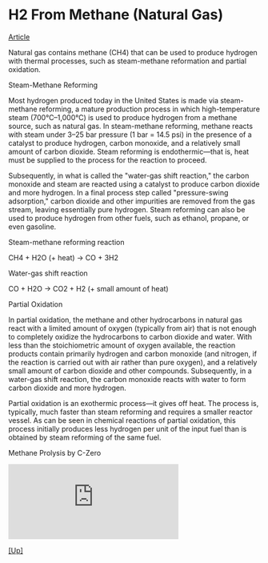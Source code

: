 # H2 From Methane (Natural Gas)

[Article](https://www.energy.gov/eere/fuelcells/hydrogen-production-natural-gas-reforming)

Natural gas contains methane (CH4) that can be used to produce
hydrogen with thermal processes, such as steam-methane reformation and
partial oxidation.

Steam-Methane Reforming

Most hydrogen produced today in the United States is made via
steam-methane reforming, a mature production process in which
high-temperature steam (700°C–1,000°C) is used to produce hydrogen
from a methane source, such as natural gas. In steam-methane
reforming, methane reacts with steam under 3–25 bar pressure (1 bar =
14.5 psi) in the presence of a catalyst to produce hydrogen, carbon
monoxide, and a relatively small amount of carbon dioxide. Steam
reforming is endothermic—that is, heat must be supplied to the process
for the reaction to proceed.

Subsequently, in what is called the "water-gas shift reaction," the
carbon monoxide and steam are reacted using a catalyst to produce
carbon dioxide and more hydrogen. In a final process step called
"pressure-swing adsorption," carbon dioxide and other impurities are
removed from the gas stream, leaving essentially pure hydrogen. Steam
reforming can also be used to produce hydrogen from other fuels, such
as ethanol, propane, or even gasoline.

Steam-methane reforming reaction

CH4 + H2O (+ heat) → CO + 3H2

Water-gas shift reaction

CO + H2O → CO2 + H2 (+ small amount of heat)

Partial Oxidation

In partial oxidation, the methane and other hydrocarbons in natural
gas react with a limited amount of oxygen (typically from air) that is
not enough to completely oxidize the hydrocarbons to carbon dioxide
and water. With less than the stoichiometric amount of oxygen
available, the reaction products contain primarily hydrogen and carbon
monoxide (and nitrogen, if the reaction is carried out with air rather
than pure oxygen), and a relatively small amount of carbon dioxide and
other compounds. Subsequently, in a water-gas shift reaction, the
carbon monoxide reacts with water to form carbon dioxide and more
hydrogen.

Partial oxidation is an exothermic process—it gives off heat. The
process is, typically, much faster than steam reforming and requires a
smaller reactor vessel. As can be seen in chemical reactions of
partial oxidation, this process initially produces less hydrogen per
unit of the input fuel than is obtained by steam reforming of the same
fuel.

Methane Prolysis by C-Zero

<iframe width="340" src="https://www.youtube.com/embed/JGe8R0N20ps?start=412&end=545" title="How Cheap Hydrogen Could Become the Next Clean Fuel" frameborder="0" allow="accelerometer; autoplay; clipboard-write; encrypted-media; gyroscope; picture-in-picture" allowfullscreen></iframe>

[[Up]](h2-production.html)

